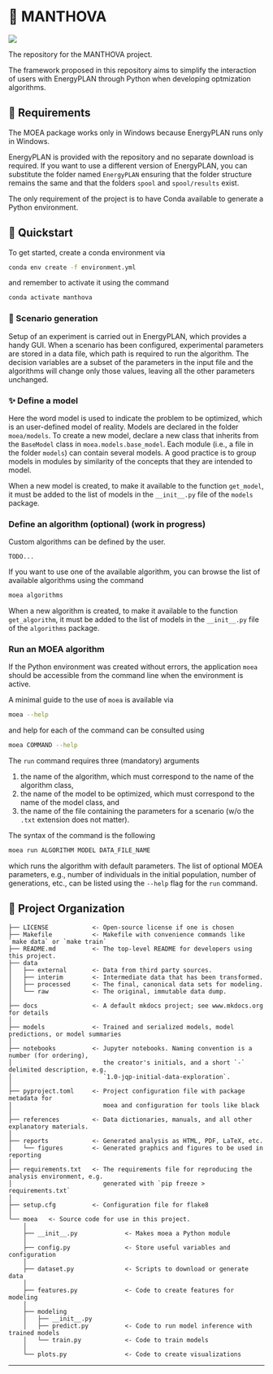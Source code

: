 # :ship: MANTHOVA

<a target="_blank" href="https://cookiecutter-data-science.drivendata.org/">
    <img src="https://img.shields.io/badge/CCDS-Project%20template-328F97?logo=cookiecutter" />
</a>

The repository for the MANTHOVA project.

The framework proposed in this repository aims to simplify the interaction of users with
EnergyPLAN through Python when developing optmization algorithms.

## :page_with_curl: Requirements

The MOEA package works only in Windows because EnergyPLAN runs only in Windows.

EnergyPLAN is provided with the repository and no separate download is required.
If you want to use a different version of EnergyPLAN, you can substitute the folder
named ``EnergyPLAN`` ensuring that the folder structure remains the same and that
the folders ``spool`` and ``spool/results`` exist.

The only requirement of the project is to have Conda available to generate a Python environment.

## :rocket: Quickstart

To get started, create a conda environment via

```bash
conda env create -f environment.yml
```

and remember to activate it using the command

```bash
conda activate manthova
```

### :movie_camera: Scenario generation

Setup of an experiment is carried out in EnergyPLAN, which provides a handy GUI.
When a scenario has been configured, experimental parameters are stored in a data file, which path is required to run the algorithm.
The decision variables are a subset of the parameters in the input file and the algorithms will change only those values, leaving all the other parameters unchanged.

### :sparkles: Define a model

Here the word model is used to indicate the problem to be optimized, which is an user-defined model of reality.
Models are declared in the folder ``moea/models``.
To create a new model, declare a new class that inherits from the ``BaseModel`` class in ``moea.models.base_model``.
Each module (i.e., a file in the folder ``models``) can contain several models.
A good practice is to group models in modules by similarity of the concepts that they are intended to model.

When a new model is created, to make it available to the function ``get_model``, it must be added to the list of models in the ``__init__.py`` file of the ``models`` package.

### Define an algorithm (optional) (work in progress)

Custom algorithms can be defined by the user.

    TODO...

If you want to use one of the available algorithm, you can browse the list of available algorithms using the command

```bash
moea algorithms
```

When a new algorithm is created, to make it available to the function ``get_algorithm``, it must be added to the list of models in the ``__init__.py`` file of the ``algorithms`` package.

### Run an MOEA algorithm

If the Python environment was created without errors, the application ``moea`` should be accessible from the command line when the environment is active.

A minimal guide to the use of ``moea`` is available via

```bash
moea --help
```

and help for each of the command can be consulted using

```bash
moea COMMAND --help
```

The ``run`` command requires three (mandatory) arguments

1. the name of the algorithm, which must correspond to the name of the algorithm class,
2. the name of the model to be optimized, which must correspond to the name of the model class, and
3. the name of the file containing the parameters for a scenario (w/o the ``.txt`` extension does not matter).

The syntax of the command is the following

```bash
moea run ALGORITHM MODEL DATA_FILE_NAME
```

which runs the algorithm with default parameters.
The list of optional MOEA parameters, e.g., number of individuals in the initial population, number of generations, etc., can be listed using the ``--help`` flag for the ``run`` command.

## :briefcase: Project Organization

```
├── LICENSE            <- Open-source license if one is chosen
├── Makefile           <- Makefile with convenience commands like `make data` or `make train`
├── README.md          <- The top-level README for developers using this project.
├── data
│   ├── external       <- Data from third party sources.
│   ├── interim        <- Intermediate data that has been transformed.
│   ├── processed      <- The final, canonical data sets for modeling.
│   └── raw            <- The original, immutable data dump.
│
├── docs               <- A default mkdocs project; see www.mkdocs.org for details
│
├── models             <- Trained and serialized models, model predictions, or model summaries
│
├── notebooks          <- Jupyter notebooks. Naming convention is a number (for ordering),
│                         the creator's initials, and a short `-` delimited description, e.g.
│                         `1.0-jqp-initial-data-exploration`.
│
├── pyproject.toml     <- Project configuration file with package metadata for
│                         moea and configuration for tools like black
│
├── references         <- Data dictionaries, manuals, and all other explanatory materials.
│
├── reports            <- Generated analysis as HTML, PDF, LaTeX, etc.
│   └── figures        <- Generated graphics and figures to be used in reporting
│
├── requirements.txt   <- The requirements file for reproducing the analysis environment, e.g.
│                         generated with `pip freeze > requirements.txt`
│
├── setup.cfg          <- Configuration file for flake8
│
└── moea   <- Source code for use in this project.
    │
    ├── __init__.py             <- Makes moea a Python module
    │
    ├── config.py               <- Store useful variables and configuration
    │
    ├── dataset.py              <- Scripts to download or generate data
    │
    ├── features.py             <- Code to create features for modeling
    │
    ├── modeling
    │   ├── __init__.py
    │   ├── predict.py          <- Code to run model inference with trained models
    │   └── train.py            <- Code to train models
    │
    └── plots.py                <- Code to create visualizations
```

--------

